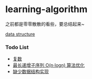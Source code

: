 # learning-algorithm
之前都是零零散散的看些，要总结起来~

[data structure](https://github.com/wangcongyi/test/blob/master/theory/data-structures.md)


### Todo List
- [复数](https://github.com/wangcongyi/learning-algorithm/blob/master/math/complexNumber.md)  
- [最长递增子序列 O(n⋅logn) 算法优化](https://github.com/wangcongyi/learning-algorithm/blob/master/sets/longestIncreasingSubsequence.md)  
- [缺少数据结构实现](https://github.com/wangcongyi/learning-algorithm/blob/master/tree/Breadth-First%20Search.md)
